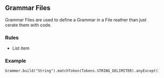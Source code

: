 ## Grammar Files
Grammar Files are used to define a Grammar in a File reather than just cerate them with code.
### Rules

 - List item

### Example

    Grammer.build("String").matchToken(Tokens.STRING_DELIMITER).anyExcept()

<!--stackedit_data:
eyJoaXN0b3J5IjpbLTE3MDk0NzYyNzAsLTEyNTAwMzMwNjJdfQ
==
-->